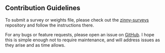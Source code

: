 ## Contribution Guidelines

To submit a survey or weights file, please check out the [zinny-surveys](https://gitub.com/RyLaney/zinny-surveys.git) repository and follow the instructions there.


For any bugs or feature requests, please open an issue on [GitHub](https://github.com/RyLaney/zinny/issues). I hope this is simple enough not to require maintenance, and will address issues as they arise and as time allows.

